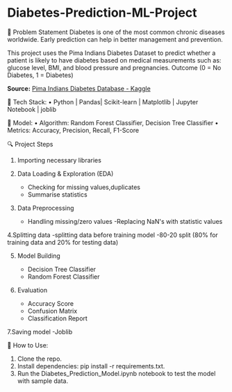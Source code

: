 # Diabetes-Prediction-ML-Project
📌 Problem Statement
Diabetes is one of the most common chronic diseases worldwide. Early prediction can help in better management and prevention.  

This project uses the Pima Indians Diabetes Dataset to predict whether a patient is likely to have diabetes based on medical measurements such as:
glucose level, BMI, and blood pressure and pregnancies.
Outcome (0 = No Diabetes, 1 = Diabetes)

**Source:** [Pima Indians Diabetes Database - Kaggle](https://www.kaggle.com/datasets/uciml/pima-indians-diabetes-database)  


🔧 Tech Stack:
•	Python | Pandas| Scikit-learn  | Matplotlib | Jupyter Notebook | joblib

🧠 Model:
•	Algorithm: Random Forest Classifier, Decision Tree Classifier
•	Metrics: Accuracy, Precision, Recall, F1-Score

🔍 Project Steps
1. Importing necessary libraries
   
2. Data Loading & Exploration (EDA)
   - Checking for missing values,duplicates
   - Summarise statistics

3. Data Preprocessing
   - Handling missing/zero values
   -Replacing NaN's with statistic values

4.Splitting data
  -splitting data before training model
  -80-20 split (80% for training data and 20% for testing data)
   
5. Model Building
   - Decision Tree Classifier
   - Random Forest Classifier
   
6. Evaluation
   - Accuracy Score
   - Confusion Matrix
   - Classification Report

7.Saving model
  -Joblib 


🚀 How to Use:
1.	Clone the repo.
2.	Install dependencies: pip install -r requirements.txt.
3.	Run the Diabetes_Prediction_Model.ipynb notebook to test the model with sample data.





